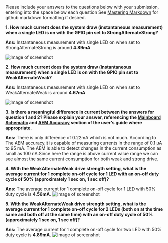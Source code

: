 ﻿Please include your answers to the questions below with your submission, entering into the space below each question
See [Mastering Markdown](https://guides.github.com/features/mastering-markdown/) for github markdown formatting if desired.

**1. How much current does the system draw (instantaneous measurement) when a single LED is on with the GPIO pin set to StrongAlternateStrong?**

**Ans:**   Instantaneous measurement with single LED on when set to StrongAlternateStrong is around **4.89mA**

![Image of screenshot](https://github.com/CU-ECEN-5823/ecen5823-assignments-ruchaborwankar/blob/master/questions/strongalternatestrong%20setting%201%20led.JPG)

**2. How much current does the system draw (instantaneous measurement) when a single LED is on with the GPIO pin set to WeakAlternateWeak?**

**Ans:** Instantaneous measurement with single LED on when set to WeakAlternateWeak is around **4.67mA** 

![Image of screenshot](https://github.com/CU-ECEN-5823/ecen5823-assignments-ruchaborwankar/blob/master/questions/weak%20led%201%20on.JPG)

**3. Is there a meaningful difference in current between the answers for question 1 and 2? Please explain your answer, 
referencing the [Mainboard Schematic](https://www.silabs.com/documents/public/schematic-files/WSTK-Main-BRD4001A-A01-schematic.pdf) and [AEM Accuracy](https://www.silabs.com/documents/login/user-guides/ug279-brd4104a-user-guide.pdf) section of the user's guide where appropriate.**

**Ans:** There is only difference of 0.22mA which is not much.
According to The AEM accuracy,it is capable of measuring currents in the range of 0.1 µA to 95 mA. The AEM is able to detect changes in the current consumption as small as 100 nA.Since here the range is above current value range we can see almost the same current consumption for both weak and strong drive.

**4. With the WeakAlternateWeak drive strength setting, what is the average current for 1 complete on-off cycle for 1 LED with an on-off duty cycle of 50% (approximately 1 sec on, 1 sec off)?**

**Ans:**  The average current for 1 complete on-off cycle for 1 LED with 50% duty cycle is **4.56mA**.
![Image of screenshot](https://github.com/CU-ECEN-5823/ecen5823-assignments-ruchaborwankar/blob/master/questions/50%25duty%20cycle%20single%20led.JPG)

**5. With the WeakAlternateWeak drive strength setting, what is the average current for 1 complete on-off cycle for 2 LEDs (both on at the time same and both off at the same time) with an on-off duty cycle of 50% (approximately 1 sec on, 1 sec off)?**

**Ans:**  The average current for 1 complete on-off cycle for two LED with 50% duty cycle is **4.89mA**.
![Image of screenshot](https://github.com/CU-ECEN-5823/ecen5823-assignments-ruchaborwankar/blob/master/questions/50%25duty%20cycle%202%20leds.JPG)
